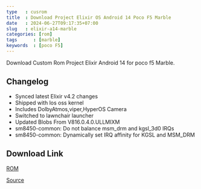 ```yaml
---
type   : cusrom
title  : Download Project Elixir OS Android 14 Poco F5 Marble
date   : 2024-06-27T09:17:35+07:00
slug   : elixir-a14-marble
categories: [rom]
tags      : [marble]
keywords  : [poco F5]
---
```


Download Custom Rom Project Elixir Android 14 for poco f5 Marble.

## Changelog
- Synced latest Elixir v4.2 changes
- Shipped with los oss kernel
- Includes DolbyAtmos,viper,HyperOS Camera
- Switched to lawnchair launcher
- Updated Blobs From V816.0.4.0.ULLMIXM
- sm8450-common: Do not balance msm_drm and kgsl_3d0 IRQs
- sm8450-common: Dynamically set IRQ affinity for KGSL and MSM_DRM

## Download Link
[ROM](https://www.pling.com/p/2131814/)

[Source](https://projectelixiros.com/device/RedmiNote12Turbo)